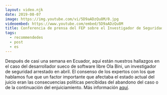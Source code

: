 ```yaml
---
layout: video.njk
date: 2019-08-07
image: https://img.youtube.com/vi/5D9aADzQu8M/0.jpg
videoembed: https://www.youtube.com/embed/5D9aADzQu8M
title: Conferencia de prensa del FEP sobre el Investigador de Seguridad Ola Bini, arrestado desde Abril
tags:
  - recommendedes
  - post
  - es
---
```


Después de casi una semana en Ecuador, aquí están nuestros hallazgos en el caso
del desarrollador sueco de software libre Ola Bini, un investigador de seguridad
arrestado en abril. El consenso de los expertos con los que hablamos fue que un
factor importante que afectaba el estado actual del juicio eran las
consecuencias políticas percibidas del abandono del caso o de la continuación
del enjuiciamiento. Más información [aquí](https://www.eff.org/es/deeplinks/2019/08/ecuador-political-actors-must-step-away-ola-binis-case).
